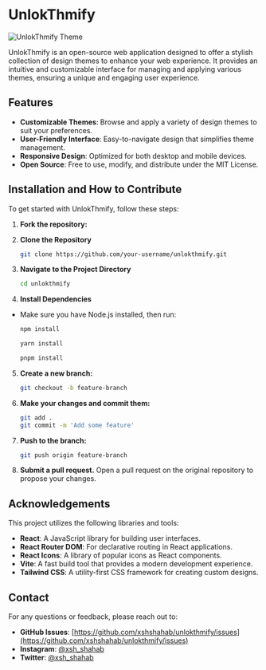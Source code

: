 # UnlokThmify

![UnlokThmify Theme](https://github.com/xshshahab/unlokthmify/blob/main/md_Img/unlokthmify.png)

UnlokThmify is an open-source web application designed to offer a stylish collection of design themes to enhance your web experience. It provides an intuitive and customizable interface for managing and applying various themes, ensuring a unique and engaging user experience.

## Features

- **Customizable Themes**: Browse and apply a variety of design themes to suit your preferences.
- **User-Friendly Interface**: Easy-to-navigate design that simplifies theme management.
- **Responsive Design**: Optimized for both desktop and mobile devices.
- **Open Source**: Free to use, modify, and distribute under the MIT License.

## Installation and How to Contribute

To get started with UnlokThmify, follow these steps:

1. **Fork the repository:**

2. **Clone the Repository**

   ```bash
   git clone https://github.com/your-username/unlokthmify.git
   ```

3. **Navigate to the Project Directory**

   ```bash
   cd unlokthmify
   ```

4. **Install Dependencies**

- Make sure you have Node.js installed, then run:
  ```bash
  npm install
  ```
  ```bash
  yarn install
  ```
  ```bash
  pnpm install
  ```

5. **Create a new branch:**

   ```bash
   git checkout -b feature-branch
   ```

6. **Make your changes and commit them:**
   ```bash
   git add .
   git commit -m 'Add some feature'
   ```
7. **Push to the branch:**
   ```bash
   git push origin feature-branch
   ```
8. **Submit a pull request.** Open a pull request on the original repository to propose your changes.

## Acknowledgements

This project utilizes the following libraries and tools:

- **React**: A JavaScript library for building user interfaces.
- **React Router DOM**: For declarative routing in React applications.
- **React Icons**: A library of popular icons as React components.
- **Vite**: A fast build tool that provides a modern development experience.
- **Tailwind CSS**: A utility-first CSS framework for creating custom designs.

## Contact

For any questions or feedback, please reach out to:

- **GitHub Issues**: [https://github.com/xshshahab/unlokthmify/issues](https://github.com/xshshahab/unlokthmify/issues)
- **Instagram**: [@xsh_shahab](https://instagram.com/xsh_shahab)
- **Twitter**: [@xsh_shahab](https://twitter.com/xsh_shahab)
